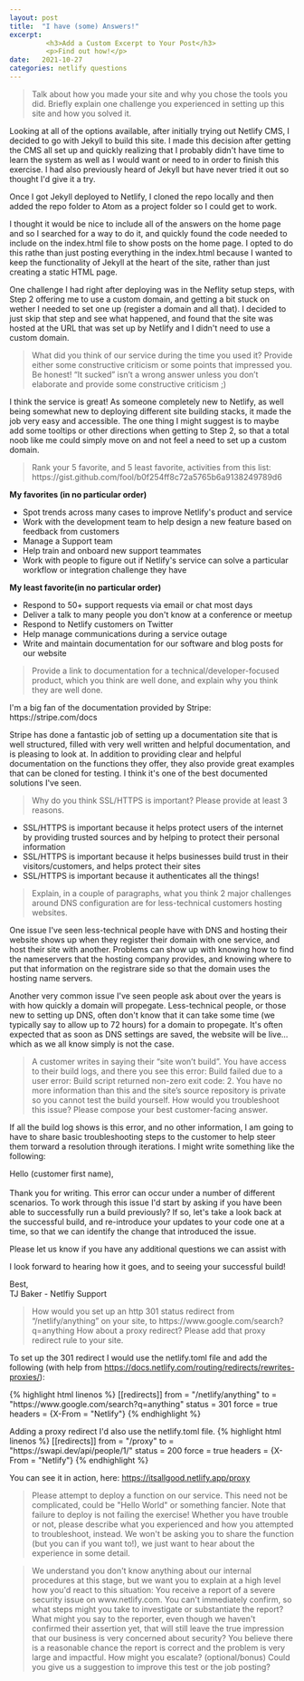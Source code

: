 ```yaml
---
layout: post
title:  "I have (some) Answers!"
excerpt:
         <h3>Add a Custom Excerpt to Your Post</h3>
         <p>Find out how!</p>
date:   2021-10-27
categories: netlify questions
---
```

<p><blockquote>Talk about how you made your site and why you chose the tools you did. Briefly explain one challenge you experienced in setting up this site and how you solved it.</blockquote></p>

<p>Looking at all of the options available, after initially trying out Netlify CMS, I decided to go with Jekyll to build this site. I made this decision after getting the CMS all set up and quickly realizing that I probably didn't have time to learn the system as well as I would want or need to in order to finish this exercise. I had also previously heard of Jekyll but have never tried it out so thought I'd give it a try.</p>
<p>Once I got Jekyll deployed to Netlify, I cloned the repo locally and then added the repo folder to Atom as a project folder so I could get to work.</p>
<p>I thought it would be nice to include all of the answers on the home page and so I searched for a way to do it, and quickly found the code needed to include on the index.html file to show posts on the home page. I opted to do this rathe than just posting everything in the index.html because I wanted to keep the functionality of Jekyll at the heart of the site, rather than just creating a static HTML page.</p>

<p>One challenge I had right after deploying was in the Neflity setup steps, with Step 2 offering me to use a custom domain, and getting a bit stuck on wether I needed to set one up (register a domain and all that). I decided to just skip that step and see what happened, and found that the site was hosted at the URL that was set up by Netlify and I didn't need to use a custom domain.</p>



<p><blockquote>What did you think of our service during the time you used it? Provide either some constructive criticism or some points that impressed you. Be honest! “It sucked” isn’t a wrong answer unless you don’t elaborate and provide some constructive criticism ;)</blockquote></p>

<p>I think the service is great! As someone completely new to Netlify, as well being somewhat new to deploying different site building stacks, it made the job very easy and accessible. The one thing I might suggest is to maybe add some tooltips or other directions when getting to Step 2, so that a total noob like me could simply move on and not feel a need to set up a custom domain.</p>




<p><blockquote>Rank your 5 favorite, and 5 least favorite, activities from this list: https://gist.github.com/fool/b0f254ff8c72a5765b6a9138249789d6</blockquote></p>
<p><b>My favorites (in no particular order)</b><br>
<ul>
  <li>Spot trends across many cases to improve Netlify's product and service</li>
  <li>Work with the development team to help design a new feature based on feedback from customers</li>
  <li>Manage a Support team</li>
  <li>Help train and onboard new support teammates</li>
  <li>Work with people to figure out if Netlify's service can solve a particular workflow or integration challenge they have</li>
</ul>
</p>

<p><b>My least favorite(in no particular order)</b><br>
<ul>
  <li>Respond to 50+ support requests via email or chat most days</li>
  <li>Deliver a talk to many people you don't know at a conference or meetup</li>
  <li>Respond to Netlify customers on Twitter</li>
  <li>Help manage communications during a service outage</li>
  <li>Write and maintain documentation for our software and blog posts for our website</li>
</ul>
</p>



<p><blockquote>Provide a link to documentation for a technical/developer-focused product, which you think are well done, and explain why you think they are well done.</blockquote></p>
<p>I'm a big fan of the documentation provided by Stripe: https://stripe.com/docs<p>
<p>Stripe has done a fantastic job of setting up a documentation site that is well structured, filled with very well written and helpful documentation, and is pleasing to look at. In addition to providing clear and helpful documentation on the functions they offer, they also provide great examples that can be cloned for testing. I think it's one of the best documented solutions I've seen.</p>

<p><blockquote>Why do you think SSL/HTTPS is important? Please provide at least 3 reasons.</blockquote><p>
<p><ul>
  <li>SSL/HTTPS is important because it helps protect users of the internet by providing trusted sources and by helping to protect their personal information</li>
  <li>SSL/HTTPS is important because it helps businesses build trust in their visitors/customers, and helps protect their sites</li>
  <li>SSL/HTTPS is important because it authenticates all the things!</li>
</ul>
</p>


<p><blockquote>Explain, in a couple of paragraphs, what you think 2 major challenges around DNS configuration are for less-technical customers hosting websites.</blockquote></p>

<p>One issue I've seen less-technical people have with DNS and hosting their website shows up when they register their domain with one service, and host their site with another. Problems can show up with knowing how to find the nameservers that the hosting company provides, and knowing where to put that information on the registrare side so that the domain uses the hosting name servers.</p>
<p>Another very common issue I've seen people ask about over the years is with how quickly a domain will propegate. Less-technical people, or those new to setting up DNS, often don't know that it can take some time (we typically say to allow up to 72 hours) for a domain to propegate. It's often expected that as soon as DNS settings are saved, the website will be live... which as we all know simply is not the case.</p>

<p><blockquote>A customer writes in saying their “site won’t build”. You have access to their build logs, and there you see this error: Build failed due to a user error: Build script returned non-zero exit code: 2. You have no more information than this and the site’s source repository is private so you cannot test the build yourself. How would you troubleshoot this issue? Please compose your best customer-facing answer.</blockquote></p>

<p>If all the build log shows is this error, and no other information, I am going to have to share basic troubleshooting steps to the customer to help steer them torward a resolution through iterations. I might write something like the following:</p>

<p>Hello (customer first name),<br><br>
Thank you for writing. This error can occur under a number of different scenarios. To work through this issue I'd start by asking if you have been able to successfully run a build previously? If so, let's take a look back at the successful build, and re-introduce your updates to your code one at a time, so that we can identify the change that introduced the issue.<p>
<p>Please let us know if you have any additional questions we can assist with<p>
<p>I look forward to hearing how it goes, and to seeing your successful build!</p>
<p>Best,<br>
TJ Baker - Netlfiy Support</p>



<p><blockquote>How would you set up an http 301 status redirect from “/netlify/anything” on your site, to https://www.google.com/search?q=anything How about a proxy redirect? Please add that proxy redirect rule to your site.</blockquote></p>

<p>To set up the 301 redirect I would use the netlify.toml file and add the following (with help from <a href="https://docs.netlify.com/routing/redirects/rewrites-proxies/">https://docs.netlify.com/routing/redirects/rewrites-proxies/</a>):</p>
{% highlight html linenos %}
  [[redirects]]
  from = "/netlify/anything"
  to = "https://www.google.com/search?q=anything"
  status = 301
  force = true
  headers = {X-From = "Netlify"}
{% endhighlight %}


<p>Adding a proxy redirect I'd also use the netlify.toml file.
{% highlight html linenos %}
[[redirects]]
  from = "/proxy"
  to = "https://swapi.dev/api/people/1/"
  status = 200
  force = true
  headers = {X-From = "Netlify"}
{% endhighlight %}
<p>You can see it in action, here: <a href="https://itsallgood.netlify.app/proxy">https://itsallgood.netlify.app/proxy</a></p>

<p><blockquote>Please attempt to deploy a function on our service. This need not be complicated, could be "Hello World" or something fancier. Note that failure to deploy is not failing the exercise! Whether you have trouble or not, please describe what you experienced and how you attempted to troubleshoot, instead. We won't be asking you to share the function (but you can if you want to!), we just want to hear about the experience in some detail.</blockquote></p>


<p><blockquote>We understand you don't know anything about our internal procedures at this stage, but we want you to explain at a high level how you'd react to this situation: You receive a report of a severe security issue on www.netlify.com. You can't immediately confirm, so what steps might you take to investigate or substantiate the report? What might you say to the reporter, even though we haven't confirmed their assertion yet, that will still leave the true impression that our business is very concerned about security? You believe there is a reasonable chance the report is correct and the problem is very large and impactful. How might you escalate?
(optional/bonus) Could you give us a suggestion to improve this test or the job posting?</blockquote></p>
